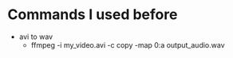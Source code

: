 # Commands I used before

- avi to wav
  - ffmpeg -i my\_video.avi -c copy -map 0:a output\_audio.wav
